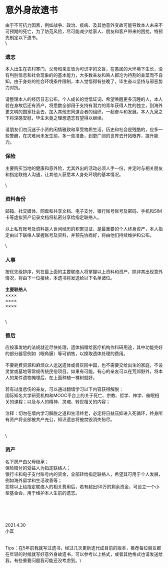 # 意外身故遗书

由于不可抗力因素，例如战争、政治、疫病、及其他意外变故可能导致本人未来不可预期的死亡，为了防范风险，尽可能减少给家人、朋友和客户带来的困扰，特预先制定以下遗书。\
\


### 遗志

本人出生在农村寒门，父母和亲友皆为可识字的文盲，在愚民的大环境下生长，没有判别信息和社会现象的的基本能力，大多数亲友和熟人都沦为待割的韭菜而不自知，由于身处的社会环境条件限制，本人觉悟得有些晚了，毕生奋斗坚持与邪恶势力对抗。\
\
请整理本人的经历日志公布，个人成长的觉悟证词，希望唤醒更多沉睡的人，本人若在身故后还有资产，将悉数全部用于支持有潜力的青年获得人性的独立，到海外更文明的国家社会去，加入其他志同道合者的组织，一起奋斗和发展。本人九泉之下将深感安慰，毕生未竟之理想遗志有望得以继续。\
\
请朋友们勿沉迷于小资的闲情雅致和享受物质生活，历史和社会是残酷的，应多一些警醒，在灾难尚未发生前，多一些准备，到更广阔的世界去开拓眼界，提升能力。

### &#x20; **保险**

主要购买当地的健康和意外险，尤其外出的活动必须人手一份，并定时与相关朋友和指定联络人沟通，让其他人获悉本人身处环境的基本情况。\
\
\


### **资料备份**

邮箱、社交媒体、网盘和共享文档、电子支付、银行账号账号及密码、手机和SIM卡等虚拟资产记录文档将私密分享给指定联络人。\
\
以上私有账号及资料是人世间经历的积累见证，是最重要的个人终身资产，本人指定由以下联络人掌握账号及资料，并预先协商好，将由他们持续维护和公布。\
\
\


### **人事**

按优先级排序，列在最上面的主要联络人将掌握以上资料和资产，除非其出现意外情况，将由下一位接续，本遗书将发送给以下名单诸位。\
\
**主要联络人**\
××××\
××××\
××××\
\
\
\


### 善后

应按事发地的法规就近尽快处理，遗体捐赠给医疗机构作科研用途，其中功能完好的部分器官例如（眼角膜）等可销售，以换取遗体处理的费用。\
\
不要耗费资源和麻烦众人运送遗体或骨灰回中国，也不需要交给出生的家庭，不设灵堂或墓地等常规传统民俗项目。如果有可能，有心的亲友可以在荒郊野外，将本人的某件遗物掩埋后，在上面种植一棵树就好。\
\
若有过度悲伤的亲友，可以通过翻墙学习以下内容获得解脱：\
国际知名大学研究机构和MOOC平台上的关于死亡、宗教、哲学、神学、催眠相关的课程；以及与人的精神、灵魂、转世相关的内容；\
\
注释：切勿在墙内学习解脱之道和生活终老，必定将日益压抑进入死循环，终身所有资产将全部被共产充公，知识遗志将被焚毁消失殆尽。\
\
\
\


### 资产

名下房产由父母继承；\
保险赔付的受益人为指定联络人；\
银行卡和电子支付账号内的资金，全部转给指定联络人，希望其可用于个人发展，例如海外留学和生活改善等；\
扣除以上给指定联络人的相关费用后，若有超出50万的剩余资金，可设立一个小型基金会，用于维护本人生前的遗志。\
\
\
\
\
\
2021.4.30\
小匡\
\
\
Tips：在5年前我就写过遗书，经过几次更新迭代成目前的版本，推荐每位朋友都在年轻的时候就写好意外身故遗书，可以参考以上格式，或者其他格式也请发送给我，有些重要问题我可能还没考虑到。\
